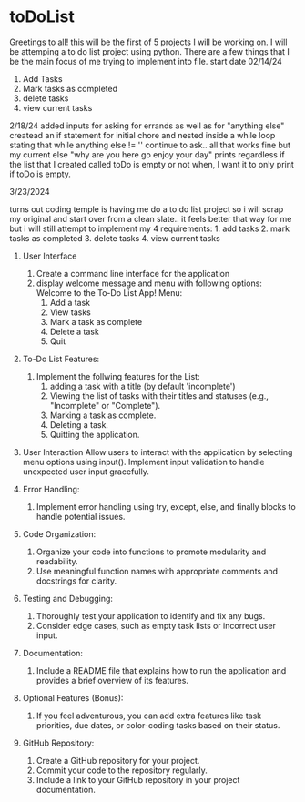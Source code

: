 # toDoList
Greetings to all! this will be the first of 5 projects I will be working on. I will be attemping a to do list project using python. There are a 
few things that I be the main focus of me trying to implement into file.
start date 02/14/24

1) Add Tasks
2) Mark tasks as completed
3) delete tasks
4) view current tasks


2/18/24
added inputs for asking for errands as well as for "anything else" createad an
if statement for initial chore and nested inside a while loop stating that while
anything else != '' continue to ask.. all that works fine but my current else "why are you here go enjoy your day" prints regardless if the list that I created called toDo is empty or not when, I want it to only print if toDo is empty.


3/23/2024

turns out coding temple is having me do a to do list project so i will scrap my original and start over from a clean slate.. it feels better that way for me but i will still attempt to implement my 4 requirements:
    1. add tasks
    2. mark tasks as completed
    3. delete tasks
    4. view current tasks

1) User Interface
    1. Create a command line interface for the application
    2. display welcome message and menu with following options:
        Welcome to the To-Do List App!
        Menu:
        1. Add a task
        2. View tasks
        3. Mark a task as complete
        4. Delete a task
        5. Quit

2) To-Do List Features:
    1) Implement the follwing features for the List:
        1. adding a task with a title (by default 'incomplete')
        2. Viewing the list of tasks with their titles and statuses 
           (e.g., "Incomplete" or "Complete").
        3. Marking a task as complete.
        4. Deleting a task.
        5. Quitting the application.

3) User Interaction
    Allow users to interact with the application by selecting menu options using input().
    Implement input validation to handle unexpected user input gracefully.

4) Error Handling:
    1. Implement error handling using try, except, else, and finally blocks to handle potential issues.


5) Code Organization:
    1. Organize your code into functions to promote modularity and readability.
    2. Use meaningful function names with appropriate comments and docstrings for clarity.


6) Testing and Debugging:
    1. Thoroughly test your application to identify and fix any bugs.
    2. Consider edge cases, such as empty task lists or incorrect user input.


7. Documentation:
    1. Include a README file that explains how to run the application and provides a brief overview of its features.


8. Optional Features (Bonus):
    1. If you feel adventurous, you can add extra features like task priorities, due dates, or color-coding tasks based on their status.


9. GitHub Repository:
    1. Create a GitHub repository for your project.
    2. Commit your code to the repository regularly.
    3. Include a link to your GitHub repository in your project documentation.